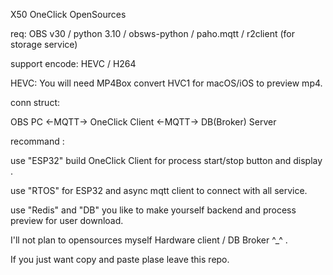 X50 OneClick OpenSources 

req: OBS v30 / python 3.10 / obsws-python / paho.mqtt / r2client (for storage service)

support encode: HEVC / H264 

HEVC: You will need MP4Box convert HVC1 for macOS/iOS to preview mp4.




conn struct:

OBS PC <-MQTT-> OneClick Client <-MQTT-> DB(Broker) Server




recommand :

use "ESP32" build OneClick Client for process start/stop button and display .

use "RTOS" for ESP32 and async mqtt client to connect with all service.

use "Redis" and "DB" you like to make yourself backend and process preview for user download. 




I'll not plan to opensources myself Hardware client / DB Broker ^_^ .

If you just want copy and paste plase leave this repo.
